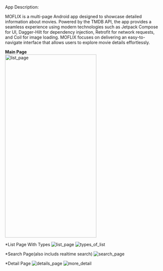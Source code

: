 App Description:

MOFLIX is a multi-page Android app designed to showcase detailed information about movies. Powered by the TMDB API, the app provides a seamless experience using modern technologies such as Jetpack Compose for UI, Dagger-Hilt for dependency injection, Retrofit for network requests, and Coil for image loading. MOFLIX focuses on delivering an easy-to-navigate interface that allows users to explore movie details effortlessly.



**Main Page** <br>
<img src="https://github.com/user-attachments/assets/407e8ff4-84bb-48da-857b-549a5900ac79" alt="list_page" width="300" height="600"/>

*List Page With Types
![list_page](https://github.com/user-attachments/assets/40c89ef8-8090-48c7-9e7d-2ecf9a8b2183)  ![types_of_list](https://github.com/user-attachments/assets/20bd29e3-f8ab-48bb-99a7-26d9ebf7019c)

*Search Page(also includs realtime search)
![search_page](https://github.com/user-attachments/assets/c39aa62c-afe9-4c6d-b502-98dd107fd59c)

*Detail Page
![details_page](https://github.com/user-attachments/assets/f5d8c736-f538-4e71-a572-e42c315ec616)  ![more_detail](https://github.com/user-attachments/assets/72dbf325-1332-44b6-be2c-28b2156c3052)

